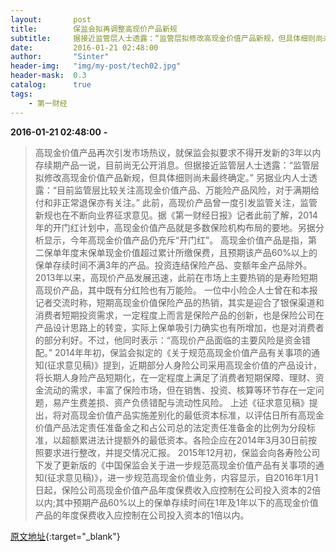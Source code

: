 ```yaml
---
layout:       post
title:        保监会拟再调整高现价产品新规
subtitle:     据接近监管层人士透露：“监管层拟修改高现金价值产品新规，但具体细则尚未最终确定。”
date:         2016-01-21 02:48:00
author:       "Sinter"
header-img:   "img/my-post/tech02.jpg"
header-mask:  0.3
catalog:      true
tags:
    - 第一财经
---
```


**2016-01-21 02:48:00**  **-**

> 高现金价值产品再次引发市场热议，就保监会拟要求不得开发新的3年以内存续期产品一说，目前尚无公开消息。但据接近监管层人士透露：“监管层拟修改高现金价值产品新规，但具体细则尚未最终确定。”
另据业内人士透露：“目前监管层比较关注高现金价值产品、万能险产品风险，对于满期给付和非正常退保亦有关注。”
此前，高现价产品曾一度引发监管关注，监管新规也在不断向业界征求意见。据《第一财经日报》记者此前了解，2014年的开门红计划中，高现金价值产品就是多数保险机构布局的要地。另据分析显示，今年高现金价值产品仍充斥“开门红”。
高现金价值产品是指，第二保单年度末保单现金价值超过累计所缴保费，且预期该产品60%以上的保单存续时间不满3年的产品。投资连结保险产品、变额年金产品除外。2013年以来，高现价产品发展迅速，此前在市场上主要热销的是寿险短期高现价产品，其中既有分红险也有万能险。
一位中小险企人士曾在和本报记者交流时称，短期高现金价值保险产品的热销，其实是迎合了银保渠道和消费者短期投资需求，一定程度上而言是保险产品的创新，也是保险公司在产品设计思路上的转变，实际上保单吸引力确实也有所增加，也是对消费者的部分利好。不过，他同时表示：“高现价产品面临的主要风险是资金错配。”
2014年年初，保监会拟定的《关于规范高现金价值产品有关事项的通知(征求意见稿)》提到，近期部分人身险公司采用高现金价值的产品设计，将长期人身险产品短期化，在一定程度上满足了消费者短期保障、理财、资金流动的需求，丰富了保险市场，但在销售、投资、核算等环节存在一定问题，易产生费差损、资产负债错配与流动性风险。
上述《征求意见稿》提出，将对高现金价值产品实施差别化的最低资本标准，以评估日所有高现金价值产品法定责任准备金之和占公司总的法定责任准备金的比例为分段标准，以超额累进法计提额外的最低资本。各险企应在2014年3月30日前按照要求进行整改，并提交情况汇报。
2015年12月初，保监会向各寿险公司下发了更新版的《中国保监会关于进一步规范高现金价值产品有关事项的通知(征求意见稿)》，进一步规范高现金价值业务，内容显示，自2016年1月1日起，保险公司高现金价值产品年度保费收入应控制在公司投入资本的2倍以内;其中预期产品60%以上的保单存续时间在1年及1年以下的高现金价值产品的年度保费收入应控制在公司投入资本的1倍以内。


[原文地址](http://www.yicai.com/news/4741908.html){:target="_blank"}


